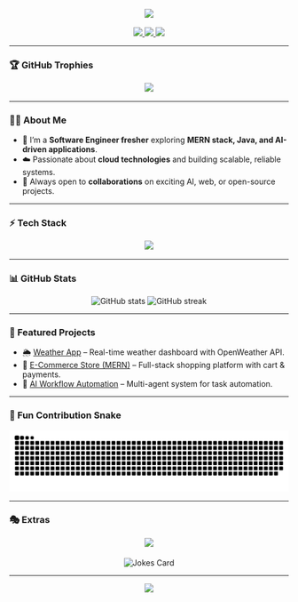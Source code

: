 <!-- Header -->
<p align="center">
  <img src="https://capsule-render.vercel.app/api?type=waving&color=gradient&height=100&section=header&text=Hey%20there!%20I'm%20Atharva%20👋&fontSize=30&animation=fadeIn" />
</p>

<!-- Badges / Social Links -->
<p align="center">
  <a href="https://www.linkedin.com/in/atharva-gawali/">
    <img src="https://img.shields.io/badge/LinkedIn-0A66C2?style=for-the-badge&logo=linkedin&logoColor=white" />
  </a>
  <a href="mailto:atharvadiscord40@gmail.com">
    <img src="https://img.shields.io/badge/Email-D14836?style=for-the-badge&logo=gmail&logoColor=white" />
  </a>
  <a href="https://YOUR-PORTFOLIO.com">
    <img src="https://img.shields.io/badge/Portfolio-000000?style=for-the-badge&logo=vercel&logoColor=white" />
  </a>
</p>

---

### 🏆 GitHub Trophies
<p align="center">
  <img src="https://github-profile-trophy.vercel.app/?username=Athrv45&theme=onedark&margin-w=10&margin-h=10" />
</p>

---

### 👨‍💻 About Me

- 🌱 I’m a **Software Engineer fresher** exploring **MERN stack, Java, and AI-driven applications**.  
- ☁️ Passionate about **cloud technologies** and building scalable, reliable systems.  
- 🤝 Always open to **collaborations** on exciting AI, web, or open-source projects.  

---

### ⚡ Tech Stack

<p align="center">
  <img src="https://skillicons.dev/icons?i=java,python,js,react,nodejs,mongodb,express,html,css,git,github,linux,aws,docker,jenkins" />
</p>

---

### 📊 GitHub Stats

<p align="center">
  <img src="https://github-readme-stats.vercel.app/api?username=Athrv45&show_icons=true&theme=radical" alt="GitHub stats" />
  <img src="https://github-readme-streak-stats.herokuapp.com/?user=Athrv45&theme=radical" alt="GitHub streak" />
</p>

---

### 🚀 Featured Projects

- 🌦️ [Weather App](https://github.com/Athrv45/weather-app) – Real-time weather dashboard with OpenWeather API.  
- 🛒 [E-Commerce Store (MERN)](https://github.com/Athrv45/mern-store) – Full-stack shopping platform with cart & payments.  
- 🤖 [AI Workflow Automation](https://github.com/Athrv45/ai-workflow) – Multi-agent system for task automation.  

---

### 🐍 Fun Contribution Snake
<p align="center">
  <img src="https://raw.githubusercontent.com/Platane/snk/output/github-contribution-grid-snake.svg" alt="Snake animation" />
</p>

---

### 🎭 Extras

<p align="center">
  <img src="https://komarev.com/ghpvc/?username=Athrv45&color=blueviolet&style=flat-square&label=Profile+Views" />
  <br><br>
  <img src="https://readme-jokes.vercel.app/api?hideBorder&theme=radical" alt="Jokes Card" />
</p>

---

<!-- Footer -->
<p align="center">
  <img src="https://capsule-render.vercel.app/api?type=waving&color=gradient&height=100&section=footer"/>
</p>
